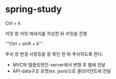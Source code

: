 # spring-study

Ctrl + k

커밋 창
커밋 메세지를 작성한 뒤 커밋을 진행

'''Ctrl + shift + k'''

푸쉬 창
변경 사항등을 잘 확인 한 뒤 푸쉬하도록 한다.


- MVC와 템플릿엔진-server에서 변형 후 웹에 전달
- API-data구조 포맷(ex. json)으로 클라이언트에 전달
